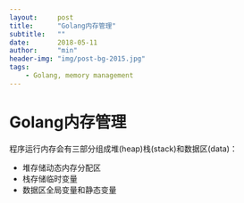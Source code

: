 ```yaml
---
layout:     post
title:      "Golang内存管理"
subtitle:   ""
date:       2018-05-11
author:     "min"
header-img: "img/post-bg-2015.jpg"
tags:
    - Golang, memory management
---
```


# Golang内存管理

程序运行内存会有三部分组成堆(heap)栈(stack)和数据区(data)：
- 堆存储动态内存分配区
- 栈存储临时变量
- 数据区全局变量和静态变量

    